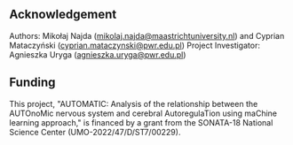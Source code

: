 ## Acknowledgement

Authors: Mikołaj Najda (mikolaj.najda@maastrichtuniversity.nl) and Cyprian Mataczyński (cyprian.mataczynski@pwr.edu.pl)
Project Investigator: Agnieszka Uryga (agnieszka.uryga@pwr.edu.pl)

## Funding

This project, "AUTOMATIC: Analysis of the relationship between the AUTOnoMic nervous system and cerebral AutoregulaTion using maChine learning approach," is financed by a grant from the SONATA-18 National Science Center (UMO-2022/47/D/ST7/00229).